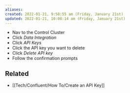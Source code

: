```yaml
---
aliases: 
created: 2022-01-21, 9:58:55 am (Friday, January 21st)
updated: 2022-01-21, 10:00:14 am (Friday, January 21st)
---
```

- Nav to the Control Cluster
- Click *Data Integration*
- Click *API Keys*
- Click the API key you want to delete
- Click *Delete API key*
- Follow the confirmation prompts

## Related
- [[Tech/Confluent/How To/Create an API Key]]